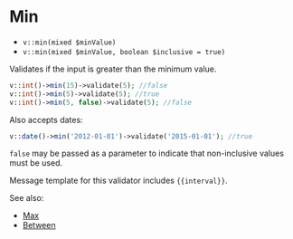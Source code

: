 # Min

- `v::min(mixed $minValue)`
- `v::min(mixed $minValue, boolean $inclusive = true)`

Validates if the input is greater than the minimum value.

```php
v::int()->min(15)->validate(5); //false
v::int()->min(5)->validate(5); //true
v::int()->min(5, false)->validate(5); //false
```

Also accepts dates:

```php
v::date()->min('2012-01-01')->validate('2015-01-01'); //true
```

`false` may be passed as a parameter to indicate that non-inclusive
values must be used.

Message template for this validator includes `{{interval}}`.

See also:

  * [Max](Max.md)
  * [Between](Between.md)
